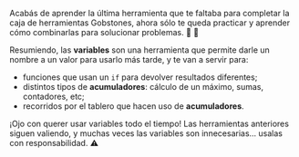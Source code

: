 Acabás de aprender la última herramienta que te faltaba para completar la caja de herramientas Gobstones, ahora sólo te queda practicar y aprender cómo combinarlas para solucionar problemas. :briefcase: :muscle:

Resumiendo, las **variables** son una herramienta que permite darle un nombre a un valor para usarlo más tarde, y te van a servir para:

* funciones que usan un `if` para devolver resultados diferentes;
* distintos tipos de **acumuladores**: cálculo de un máximo, sumas, contadores, etc;
* recorridos por el tablero que hacen uso de **acumuladores**.

¡Ojo con querer usar variables todo el tiempo! Las herramientas anteriores siguen valiendo, y muchas veces las variables son innecesarias... usalas con responsabilidad. :warning: